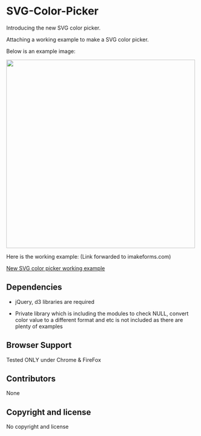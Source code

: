 # SVG-Color-Picker
Introducing the new SVG color picker.

Attaching a working example to make a SVG color picker.

Below is an example image:

<img src="http://blog.imakeforms.com/stylesAndImages/imfColorPicker_1.jpg" width="500"/>



Here is the working example: (Link forwarded to imakeforms.com)

<a href="http://blog.imakeforms.com/new color picker.html">New SVG color picker working example</a>

  
## Dependencies
- jQuery, d3 libraries are required

- Private library which is including the modules to check NULL, convert color value to a different format and etc is not included as there are plenty of examples

  
## Browser Support
Tested ONLY under Chrome & FireFox

  
## Contributors
None

  
## Copyright and license
No copyright and license
